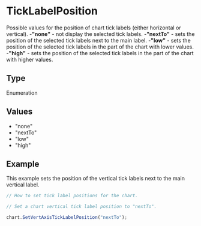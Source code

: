 # TickLabelPosition

Possible values for the position of chart tick labels (either horizontal or vertical).
-**"none"** - not display the selected tick labels.
-**"nextTo"** - sets the position of the selected tick labels next to the main label.
-**"low"** - sets the position of the selected tick labels in the part of the chart with lower values.
-**"high"** - sets the position of the selected tick labels in the part of the chart with higher values.

## Type

Enumeration

## Values

- "none"
- "nextTo"
- "low"
- "high"


## Example

This example sets the position of the vertical tick labels next to the main vertical label.

```javascript editor-docx
// How to set tick label positions for the chart.

// Set a chart vertical tick label position to "nextTo".

chart.SetVertAxisTickLabelPosition("nextTo");
```
